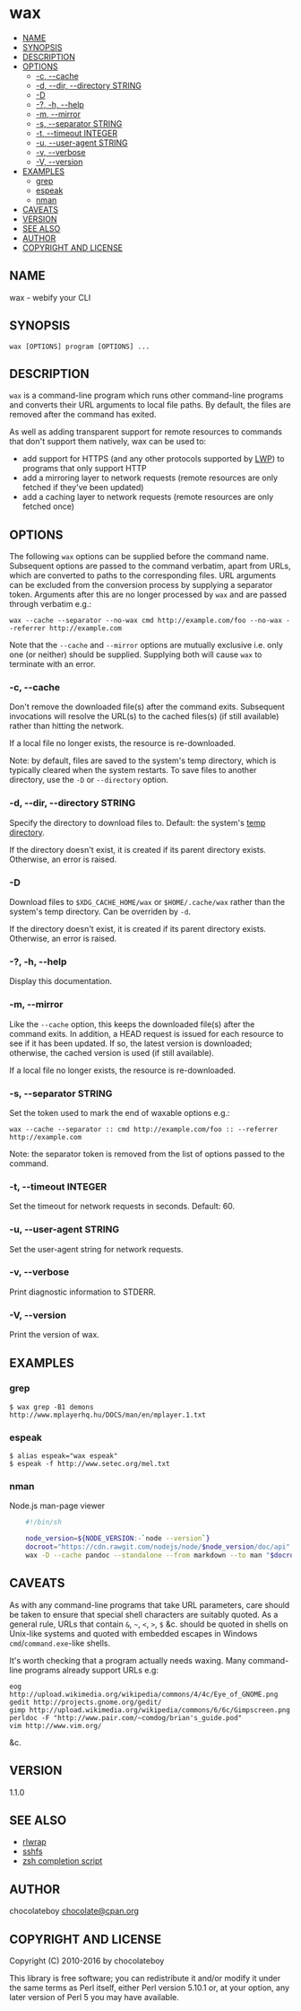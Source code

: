 # wax

<!-- START doctoc generated TOC please keep comment here to allow auto update -->
<!-- DON'T EDIT THIS SECTION, INSTEAD RE-RUN doctoc TO UPDATE -->

- [NAME](#name)
- [SYNOPSIS](#synopsis)
- [DESCRIPTION](#description)
- [OPTIONS](#options)
  - [-c, --cache](#-c---cache)
  - [-d, --dir, --directory STRING](#-d---dir---directory-string)
  - [-D](#-d)
  - [-?, -h, --help](#---h---help)
  - [-m, --mirror](#-m---mirror)
  - [-s, --separator STRING](#-s---separator-string)
  - [-t, --timeout INTEGER](#-t---timeout-integer)
  - [-u, --user-agent STRING](#-u---user-agent-string)
  - [-v, --verbose](#-v---verbose)
  - [-V, --version](#-v---version)
- [EXAMPLES](#examples)
  - [grep](#grep)
  - [espeak](#espeak)
  - [nman](#nman)
- [CAVEATS](#caveats)
- [VERSION](#version)
- [SEE ALSO](#see-also)
- [AUTHOR](#author)
- [COPYRIGHT AND LICENSE](#copyright-and-license)

<!-- END doctoc generated TOC please keep comment here to allow auto update -->

## NAME

wax - webify your CLI

## SYNOPSIS

    wax [OPTIONS] program [OPTIONS] ...

## DESCRIPTION

`wax` is a command-line program which runs other command-line programs and converts their URL
arguments to local file paths. By default, the files are removed after the command has exited.

As well as adding transparent support for remote resources to commands that don't support them
natively, wax can be used to:

- add support for HTTPS (and any other protocols supported by [LWP](https://metacpan.org/pod/LWP)) to programs that only support HTTP
- add a mirroring layer to network requests (remote resources are only fetched if they've been updated)
- add a caching layer to network requests (remote resources are only fetched once)

## OPTIONS

The following `wax` options can be supplied before the command name. Subsequent options are passed to
the command verbatim, apart from URLs, which are converted to paths to the corresponding
files. URL arguments can be excluded from the conversion process by supplying a separator token.
Arguments after this are no longer processed by `wax` and are passed through verbatim e.g.:

    wax --cache --separator --no-wax cmd http://example.com/foo --no-wax --referrer http://example.com

Note that the `--cache` and `--mirror` options are mutually exclusive i.e. only one (or neither)
should be supplied. Supplying both will cause `wax` to terminate with an error.

### -c, --cache

Don't remove the downloaded file(s) after the command exits. Subsequent invocations will
resolve the URL(s) to the cached files(s) (if still available) rather than hitting the network.

If a local file no longer exists, the resource is re-downloaded.

Note: by default, files are saved to the system's temp directory, which is typically cleared when
the system restarts. To save files to another directory, use the `-D` or `--directory` option.

### -d, --dir, --directory STRING

Specify the directory to download files to. Default: the system's
[temp directory](https://en.wikipedia.org/wiki/Temporary_folder).

If the directory doesn't exist, it is created if its parent directory exists.
Otherwise, an error is raised.

### -D

Download files to `$XDG_CACHE_HOME/wax` or `$HOME/.cache/wax` rather than the system's
temp directory. Can be overriden by `-d`.

If the directory doesn't exist, it is created if its parent directory exists.
Otherwise, an error is raised.

### -?, -h, --help

Display this documentation.

### -m, --mirror

Like the `--cache` option, this keeps the downloaded file(s) after the command exits.
In addition, a HEAD request is issued for each resource to see if it has been updated.
If so, the latest version is downloaded; otherwise, the cached version is used (if still
available).

If a local file no longer exists, the resource is re-downloaded.

### -s, --separator STRING

Set the token used to mark the end of waxable options e.g.:

    wax --cache --separator :: cmd http://example.com/foo :: --referrer http://example.com

Note: the separator token is removed from the list of options passed to the command.

### -t, --timeout INTEGER

Set the timeout for network requests in seconds. Default: 60.

### -u, --user-agent STRING

Set the user-agent string for network requests.

### -v, --verbose

Print diagnostic information to STDERR.

### -V, --version

Print the version of wax.

## EXAMPLES

### grep

    $ wax grep -B1 demons http://www.mplayerhq.hu/DOCS/man/en/mplayer.1.txt

### espeak

    $ alias espeak="wax espeak"
    $ espeak -f http://www.setec.org/mel.txt

### nman

Node.js man-page viewer

```sh
    #!/bin/sh

    node_version=${NODE_VERSION:-`node --version`}
    docroot="https://cdn.rawgit.com/nodejs/node/$node_version/doc/api"
    wax -D --cache pandoc --standalone --from markdown --to man "$docroot/$1.md" | man -l -
```

## CAVEATS

As with any command-line programs that take URL parameters, care should be taken to ensure that
special shell characters are suitably quoted. As a general rule, URLs that contain `&`, `~`,
`<`, `>`, `$` &c. should be quoted in shells on Unix-like systems and quoted with
embedded escapes in Windows `cmd`/`command.exe`-like shells.

It's worth checking that a program actually needs waxing. Many command-line programs already support
URLs e.g:

    eog http://upload.wikimedia.org/wikipedia/commons/4/4c/Eye_of_GNOME.png
    gedit http://projects.gnome.org/gedit/
    gimp http://upload.wikimedia.org/wikipedia/commons/6/6c/Gimpscreen.png
    perldoc -F "http://www.pair.com/~comdog/brian's_guide.pod"
    vim http://www.vim.org/

&c.

## VERSION

1.1.0

## SEE ALSO

- [rlwrap](http://utopia.knoware.nl/~hlub/uck/rlwrap/#rlwrap)
- [sshfs](http://fuse.sourceforge.net/sshfs.html)
- [zsh completion script](https://github.com/chocolateboy/App-Wax/wiki/Zsh-completion-script)

## AUTHOR

chocolateboy <chocolate@cpan.org>

## COPYRIGHT AND LICENSE

Copyright (C) 2010-2016 by chocolateboy

This library is free software; you can redistribute it and/or modify
it under the same terms as Perl itself, either Perl version 5.10.1 or,
at your option, any later version of Perl 5 you may have available.

